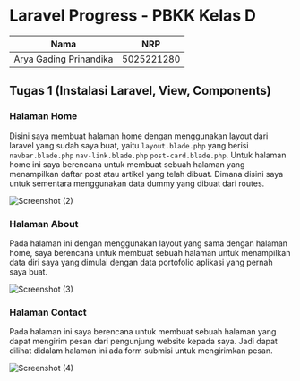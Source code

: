 # Laravel Progress - PBKK Kelas D

| Nama                   | NRP        |
| ---------------------- | ---------- |
| Arya Gading Prinandika | 5025221280 |

## Tugas 1 (Instalasi Laravel, View, Components)

### Halaman Home

Disini saya membuat halaman home dengan menggunakan layout dari laravel yang sudah saya buat, yaitu `layout.blade.php` yang berisi `navbar.blade.php` `nav-link.blade.php` `post-card.blade.php`. Untuk halaman home ini saya berencana untuk membuat sebuah halaman yang menampilkan daftar post atau artikel yang telah dibuat. Dimana disini saya untuk sementara menggunakan data dummy yang dibuat dari routes.

![Screenshot (2)](https://github.com/user-attachments/assets/191ff10e-b8e9-4b3e-9367-3d03b5f21f1a)

### Halaman About

Pada halaman ini dengan menggunakan layout yang sama dengan halaman home, saya berencana untuk membuat sebuah halaman untuk menampilkan data diri saya yang dimulai dengan data portofolio aplikasi yang pernah saya buat.

![Screenshot (3)](https://github.com/user-attachments/assets/8076307d-f59f-4c70-9344-61e7cc032e8b)

### Halaman Contact

Pada halaman ini saya berencana untuk membuat sebuah halaman yang dapat mengirim pesan dari pengunjung website kepada saya. Jadi dapat dilihat didalam halaman ini ada form submisi untuk mengirimkan pesan.

![Screenshot (4)](https://github.com/user-attachments/assets/7324e836-6711-4dd8-8d67-8a2177a7feec)
